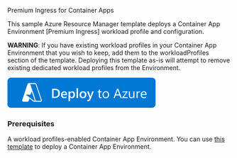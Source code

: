 Premium Ingress for Container Apps

This sample Azure Resource Manager template deploys a Container App Environment [Premium Ingress] workload profile and configuration.

**WARNING**: If you have existing workload profiles in your Container App Environment that you wish to keep, add them to the workloadProfiles section of the template. Deploying this template as-is will attempt to remove existing dedicated workload profiles from the Environment.

[![Deploy To Azure](https://raw.githubusercontent.com/Azure/azure-quickstart-templates/master/1-CONTRIBUTION-GUIDE/images/deploytoazure.svg?sanitize=true)](https://portal.azure.com/#create/Microsoft.Template/uri/https%3A%2F%2Fraw.githubusercontent.com%2Fazureossd%2FContainer-Apps%2Fmaster%2FPremiumIngress%2Fdeploy%2Fazuredeploy.json)
### Prerequisites
A workload profiles-enabled Container App Environment. You can use [this template](https://github.com/azureossd/Container-Apps/tree/master/ContainerAppEnvironment/deploy) to deploy a Container App Environment.
